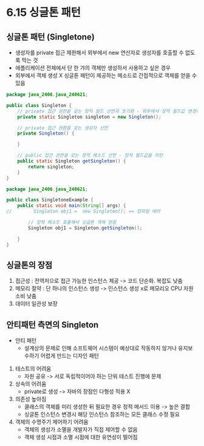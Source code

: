 # 6.15 싱글톤 패턴
## 싱글톤 패턴 (Singletone)
- 생성자를 private 접근 제한해서 외부에서 new 연산자로 생성자를 호출할 수 없도록 막는 것
- 애플리케이션 전체에서 단 한 갸의 객체만 생성하서 사용하고 싶은 경우
- 외부에서 객체 생성 X 싱글톤 패턴이 제공하는 메소드로 간접적으로 객체를 얻을 수 있음

```java
package java_2406.java_240621;

public class Singleton {
    // private 접근 권한을 갖는 정적 필드 선언과 초기화 - 외부에서 정적 필드값 변경하지 못하도록 함
    private static Singleton singleton = new Singleton();

    // private 접근 권환을 갖는 생성자 선언
    private Singleton() {

    }

    // public 접근 권한을 갖는 정적 메소드 선언 - 정적 필드값을 리턴
    public static Singleton getSingleton() {
        return singleton;
    }
}
```

```java
package java_2406.java_240621;

public class SingletoneExample {
    public static void main(String[] args) {
//        Singleton obj1 =  new Singleton(); == 컴파일 에러

        // 정적 메소드 호출해서 싱글톤 객체 얻음
        Singleton obj1 = Singleton.getSingleton();

    }
}

```
## 싱글톤의 장점
1. 접근성 : 전역저으로 접근 가능한 인스턴스 제공 -> 코드 단순화. 복잡도 낮춤
2. 메모리 절약 : 단 하나의 인스턴스 생성 -> 인스턴스 생성 x로 메모리오 CPU 자원 소비 낮춤
3. 데이터 일관성 보장

## 안티패턴 측면의 Singleton
- 안티 패턴  
  - 설계상의 문제로 인해 소프트웨어 시스템이 예상대로 작동하지 않거나 유지보수하기 어렵게 만드는 디자인 패턴

1. 테스트의 어려움
   - 자원 공유 -> 서로 독립적이어야 하는 단위 테스트 진행에 문제
2. 상속의 어려움
    - private로 생성 -> 자바의 장점인 다형성 적용 X
3. 의존성 높아짐
   - 클래스의 객체를 미리 생성한 뒤 필요한 경우 정적 메서드 이용 -> 높은 결합
   - 싱글톤 인스턴스 변경시 해당 인스턴스 참조하는 모든 클래스 수정 필요
4. 객체의 수명주기 제어하기 어려움
   - 객체의 생성가 소멸을 개발자가 직접 제어할 수 없음
   - 객체 생성 시점과 소멸 시점에 대한 유연성이 떨어짐
